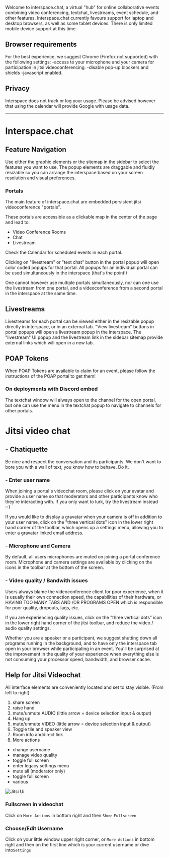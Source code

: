 Welcome to interspace.chat, a virtual "hub" for online collaborative events combining video conferencing, textchat, livestreams, event schedule, and other features. Interspace.chat currently favours support for laptop and desktop browsers, as well as some tablet devices. There is only limited mobile device support at this time.

## **Browser requirements**

For the best experience, we suggest Chrome (Firefox not supported) with the following settings:
-access to your microphone and your camera for participation in jitsi videoconferencing.
-disable pop-up blockers and shields
-javascript enabled.

## **Privacy**

Interspace does not track or log your usage. Please be advised however that using the calendar will provide Google with usage data.

***
# **Interspace.chat**

## **Feature Navigation**

Use either the graphic elements or the sitemap in the sidebar to select the features you want to use. The popup elements are draggable and fluidly resizable so you can arrange the interspace based on your screen resolution and visual preferences. 

### **Portals**

The main feature of interspace.chat are embedded persistent jitsi videoconference "portals". 

These portals are accessible as a clickable map in the center of the page and lead to:

* Video Conference Rooms
* Chat
* Livestream

Check the Calendar for scheduled events in each portal.

Clicking on "livestream" or "text chat" button in the portal popup will open color coded popups for that portal. All popups for an individual portal can be used simultaneously in the interspace (that's the point!)

One cannot however use multiple portals simultaneously, nor can one use the livestream from one portal, and a videoconference from a second portal in the interspace at the same time. 

## **Livestreams**
Livestreams for each portal can be viewed either in the resizable popup directly in interspace, or in an external tab. "View livestream" buttons in portal popups will open a livestream popup in the interspace. The "livestream" UI popup and the livestream link in the sidebar sitemap provide external links which will open in a new tab.

## POAP Tokens

When POAP Tokens are available to claim for an event, please follow the instructions of the POAP portal to get them!

### **On deployments with Discord embed**
The textchat window will always open to the channel for the open portal, but one can use the menu in the textchat popup to navigate to channels for other portals.

# **Jitsi video chat**

## - **Chatiquette**
Be nice and respect the conversation and its participants. We don't want to bore you with a wall of text, you know how to behave. Do it.

### - **Enter user name**

When joining a portal's videochat room, please click on your avatar and provide a user name so that moderators and other participants know who they're interacting with. If you only want to lurk, try the livestream instead :-)

If you would like to display a gravatar when your camera is off in addition to your user name, click on the "three vertical dots" icon in the lower right hand corner of the toolbar, which opens up a settings menu, allowing you to enter a gravatar linked email address. 

### - **Microphone and Camera**

By default, all users microphones are muted on joining a portal conference room. Microphone and camera settings are available by clicking on the icons in the toolbar at the bottom of the screen.

### - **Video quality / Bandwith issues**

Users always blame the videoconference client for poor experience, when it is usually their own connection speed, the capabilities of their hardware, or HAVING TOO MANY TABS AND /OR PROGRAMS OPEN which is responsible for poor quality, dropouts, lags, etc. 

If you are experiencing quality issues, click on the "three vertical dots" icon in the lower right hand corner of the jitsi toolbar, and reduce the video / audio quality settings.

Whether you are a speaker or a participant, we suggest shutting down all programs running in the background, and to have only the interspace tab open in your browser while participating in an event. You'll be surprised at the improvement in the quality of your experience when everything else is not consuming your processor speed, bandwidth, and browser cache. 

## Help for Jitsi Videochat
All interface elements are conveniently located and set to stay visible.
(From left to right)
1. share screen 
2. raise hand
3. mute/unmute AUDIO (little arrow = device selection input & output)
4. Hang up
5. mute/unmute VIDEO (little arrow = device selection input & output)
6. Toggle tile and speaker view
7. Room info anddirect link
8. More actions
  * change username
  * manage video quality
  * toggle full screen
  * enter legacy settings menu
  * mute all (moderator only)
  * toggle full screen
  * various

![Jitsi Ui](jitsi-ui.png?raw=true)
### Fullscreen in videochat
Click on `More Actions` in bottom right and then `Show Fullscreen`

### Choose/Edit Username
Click on your little window upper right corner, or `More Actions` in bottom right and then on the first line which is your current username or dive into`Settings`
